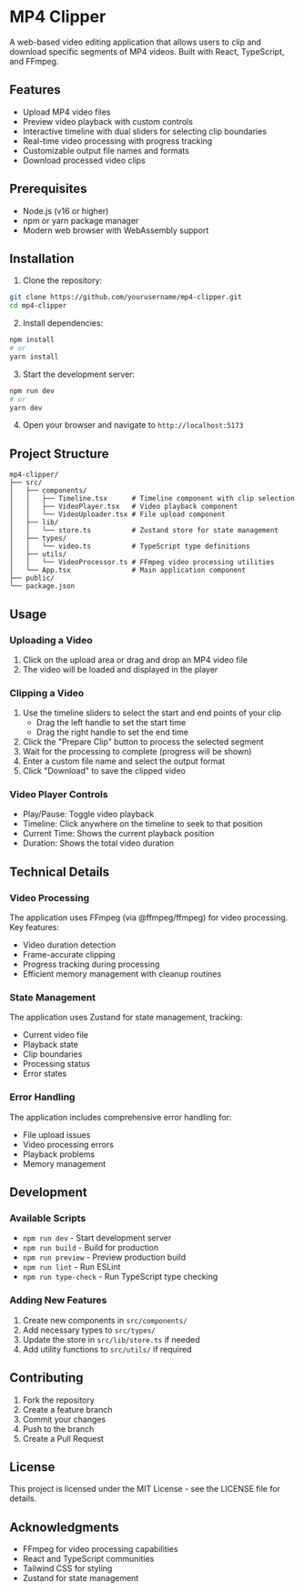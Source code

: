 # MP4 Clipper

A web-based video editing application that allows users to clip and download specific segments of MP4 videos. Built with React, TypeScript, and FFmpeg.

## Features

- Upload MP4 video files
- Preview video playback with custom controls
- Interactive timeline with dual sliders for selecting clip boundaries
- Real-time video processing with progress tracking
- Customizable output file names and formats
- Download processed video clips

## Prerequisites

- Node.js (v16 or higher)
- npm or yarn package manager
- Modern web browser with WebAssembly support

## Installation

1. Clone the repository:
```bash
git clone https://github.com/yourusername/mp4-clipper.git
cd mp4-clipper
```

2. Install dependencies:
```bash
npm install
# or
yarn install
```

3. Start the development server:
```bash
npm run dev
# or
yarn dev
```

4. Open your browser and navigate to `http://localhost:5173`

## Project Structure

```
mp4-clipper/
├── src/
│   ├── components/
│   │   ├── Timeline.tsx      # Timeline component with clip selection
│   │   ├── VideoPlayer.tsx   # Video playback component
│   │   └── VideoUploader.tsx # File upload component
│   ├── lib/
│   │   └── store.ts          # Zustand store for state management
│   ├── types/
│   │   └── video.ts          # TypeScript type definitions
│   ├── utils/
│   │   └── VideoProcessor.ts # FFmpeg video processing utilities
│   └── App.tsx               # Main application component
├── public/
└── package.json
```

## Usage

### Uploading a Video

1. Click on the upload area or drag and drop an MP4 video file
2. The video will be loaded and displayed in the player

### Clipping a Video

1. Use the timeline sliders to select the start and end points of your clip
   - Drag the left handle to set the start time
   - Drag the right handle to set the end time
2. Click the "Prepare Clip" button to process the selected segment
3. Wait for the processing to complete (progress will be shown)
4. Enter a custom file name and select the output format
5. Click "Download" to save the clipped video

### Video Player Controls

- Play/Pause: Toggle video playback
- Timeline: Click anywhere on the timeline to seek to that position
- Current Time: Shows the current playback position
- Duration: Shows the total video duration

## Technical Details

### Video Processing

The application uses FFmpeg (via @ffmpeg/ffmpeg) for video processing. Key features:

- Video duration detection
- Frame-accurate clipping
- Progress tracking during processing
- Efficient memory management with cleanup routines

### State Management

The application uses Zustand for state management, tracking:
- Current video file
- Playback state
- Clip boundaries
- Processing status
- Error states

### Error Handling

The application includes comprehensive error handling for:
- File upload issues
- Video processing errors
- Playback problems
- Memory management

## Development

### Available Scripts

- `npm run dev` - Start development server
- `npm run build` - Build for production
- `npm run preview` - Preview production build
- `npm run lint` - Run ESLint
- `npm run type-check` - Run TypeScript type checking

### Adding New Features

1. Create new components in `src/components/`
2. Add necessary types to `src/types/`
3. Update the store in `src/lib/store.ts` if needed
4. Add utility functions to `src/utils/` if required

## Contributing

1. Fork the repository
2. Create a feature branch
3. Commit your changes
4. Push to the branch
5. Create a Pull Request

## License

This project is licensed under the MIT License - see the LICENSE file for details.

## Acknowledgments

- FFmpeg for video processing capabilities
- React and TypeScript communities
- Tailwind CSS for styling
- Zustand for state management
